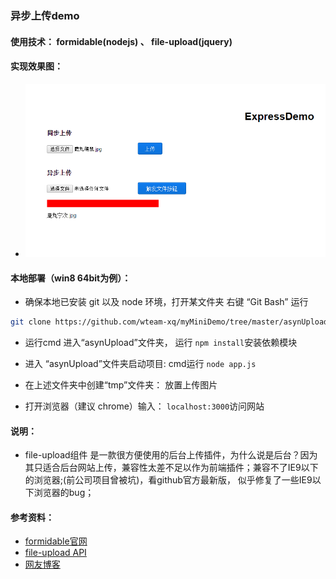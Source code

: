 ### 异步上传demo

#### 使用技术： formidable(nodejs) 、 file-upload(jquery)

#### 实现效果图：
* ![demo截图](https://github.com/wteam-xq/asynUpload/blob/master/screenShots.png)


#### 本地部署（win8 64bit为例）：

* 确保本地已安装 git 以及 node 环境，打开某文件夹 右键 “Git Bash” 运行
```Bash
git clone https://github.com/wteam-xq/myMiniDemo/tree/master/asynUpload
```

* 运行cmd 进入“asynUpload”文件夹， 运行 `npm install`安装依赖模块

* 进入 “asynUpload”文件夹启动项目: cmd运行 `node app.js` 

* 在上述文件夹中创建“tmp”文件夹： 放置上传图片

* 打开浏览器（建议 chrome）输入： `localhost:3000`访问网站

#### 说明： 
* file-upload组件 是一款很方便使用的后台上传插件，为什么说是后台？因为其只适合后台网站上传，兼容性太差不足以作为前端插件；兼容不了IE9以下的浏览器;(前公司项目曾被坑)，看github官方最新版， 似乎修复了一些IE9以下浏览器的bug；

#### 参考资料：
* [formidable官网](https://www.npmjs.com/package/formidable)
* [file-upload API](https://github.com/blueimp/jQuery-File-Upload/wiki/API)
* [网友博客](http://blog.csdn.net/XGGIS/article/details/19970165)

